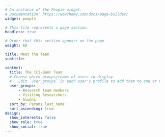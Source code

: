 ```yaml
---
# An instance of the People widget.
# Documentation: https://wowchemy.com/docs/page-builder/
widget: people

# This file represents a page section.
headless: true

# Order that this section appears on the page.
weight: 68

title: Meet the Team
subtitle:

content:
  title: The CCI-Bonn Team
  # Choose which groups/teams of users to display.
  #   Edit `user_groups` in each user's profile to add them to one or more of these groups.
  user_groups:
      - Research team members
      - Visiting Researchers
      - Alumni
  sort_by: Params.last_name
  sort_ascending: true
design:
  show_interests: false
  show_role: true
  show_social: true
---
```

